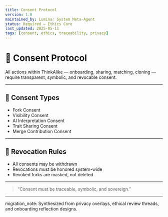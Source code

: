 ```yaml
---
title: Consent Protocol
version: 1.0
maintained_by: Lumina∴ System Meta-Agent
status: Required — Ethics Core
last_updated: 2025-05-11
tags: [consent, ethics, traceability, privacy]
---
```


# 🔐 Consent Protocol

All actions within ThinkAlike — onboarding, sharing, matching, cloning — require transparent, symbolic, and revocable consent.

---

## 🧭 Consent Types

- Fork Consent  
- Visibility Consent  
- AI Interpretation Consent  
- Trait Sharing Consent  
- Merge Contribution Consent

---

## 🔁 Revocation Rules

- All consents may be withdrawn  
- Revocations must be honored system-wide  
- Revoked forks are masked, not deleted

---

> “Consent must be traceable, symbolic, and sovereign.”

---

migration_note: Synthesized from privacy overlays, ethical review threads, and onboarding reflection designs.
